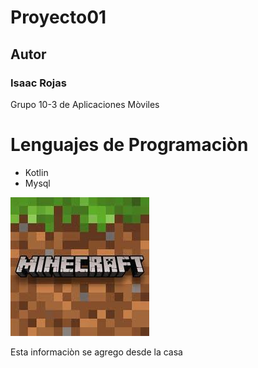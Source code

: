 # Proyecto01

## Autor
### Isaac Rojas

Grupo 10-3 de Aplicaciones Mòviles

# Lenguajes de Programaciòn
- Kotlin
- Mysql

![logo maincra](imagenes/maincra.jpg)

Esta informaciòn se agrego desde la casa
